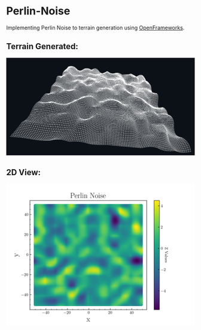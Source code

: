 # Perlin-Noise

Implementing Perlin Noise to terrain generation using [OpenFrameworks](https://github.com/openframeworks/openFrameworks).

## Terrain Generated:

![alt text](https://github.com/MiguelLameiras/Perlin-Noise/blob/master/OF_Screenshot.png)

## 2D View:

![alt text](https://github.com/MiguelLameiras/Perlin-Noise/blob/master/2D_Map.png)

